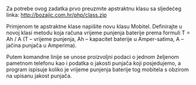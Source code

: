 Za potrebe ovog zadatka prvo preuzmite apstraktnu klasu sa sljedećeg linka: http://bozajic.com.hr/php/class.zip

Primjenom te apstraktne klase napišite novu klasu Mobitel.
Definirajte u novoj klasi metodu koja računa vrijeme punjenja baterije prema formuli
T = Ah / A
(T – vrijeme punjenja, Ah – kapacitet baterije u Amper-satima, A – jačina punjača u Amperima).

Putem komandne linije se unose proizvoljni podaci o jednom željenom pametnom telefonu kao i podatka o jakosti
punjača koji posjedujemo, a program ispisuje koliko je vrijeme punjenja baterije tog mobitela s obzirom na upisanu
jakost punjača.
